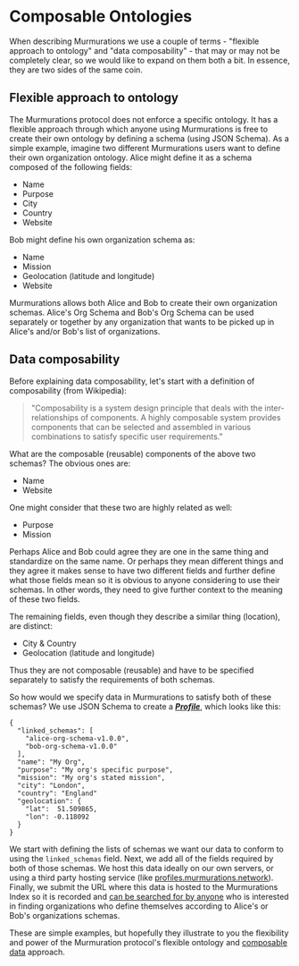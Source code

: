 # Composable Ontologies

When describing Murmurations we use a couple of terms - "flexible approach to ontology" and "data composability" - that may or may not be completely clear, so we would like to expand on them both a bit. In essence, they are two sides of the same coin.

## Flexible approach to ontology

The Murmurations protocol does not enforce a specific ontology. It has a flexible approach through which anyone using Murmurations is free to create their own ontology by defining a schema (using JSON Schema).  As a simple example, imagine two different Murmurations users want to define their own organization ontology. Alice might define it as a schema composed of the following fields:

-	Name
-	Purpose
-	City
-	Country
-	Website

Bob might define his own organization schema as:

-	Name
-	Mission
-	Geolocation (latitude and longitude)
-	Website

Murmurations allows both Alice and Bob to create their own organization schemas. Alice's Org Schema and Bob's Org Schema can be used separately or together by any organization that wants to be picked up in Alice's and/or Bob's list of organizations.

## Data composability

Before explaining data composability, let's start with a definition of composability (from Wikipedia):

> "Composability is a system design principle that deals with the inter-relationships of components. A highly composable system provides components that can be selected and assembled in various combinations to satisfy specific user requirements."

What are the composable (reusable) components of the above two schemas? The obvious ones are:

-	Name
-	Website

One might consider that these two are highly related as well:

-	Purpose
-	Mission

Perhaps Alice and Bob could agree they are one in the same thing and standardize on the same name. Or perhaps they mean different things and they agree it makes sense to have two different fields and further define what those fields mean so it is obvious to anyone considering to use their schemas. In other words, they need to give further context to the meaning of these two fields.

The remaining fields, even though they describe a similar thing (location), are distinct:

-	City & Country
-	Geolocation (latitude and longitude)

Thus they are not composable (reusable) and have to be specified separately to satisfy the requirements of both schemas.

So how would we specify data in Murmurations to satisfy both of these schemas? We use JSON Schema to create a [_**Profile**_](/about/common-terms.html#profile), which looks like this:

```
{
  "linked_schemas": [
    "alice-org-schema-v1.0.0",
    "bob-org-schema-v1.0.0"
  ],
  "name": "My Org",
  "purpose": "My org's specific purpose",
  "mission": "My org's stated mission",
  "city": "London",
  "country": "England"
  "geolocation": {
    "lat":  51.509865,
    "lon": -0.118092
  }
}
```

We start with defining the lists of schemas we want our data to conform to using the `linked_schemas` field. Next, we add all of the fields required by both of those schemas. We host this data ideally on our own servers, or using a third party hosting service (like [profiles.murmurations.network](https://profiles.murmurations.network)). Finally, we submit the URL where this data is hosted to the Murmurations Index so it is recorded and [can be searched for by anyone](https://profiles.murmurations.network/get-nodes?schema=organizations_schema-v1.0.0) who is interested in finding organizations who define themselves according to Alice's or Bob's organizations schemas.

These are simple examples, but hopefully they illustrate to you the flexibility and power of the Murmuration protocol's flexible ontology and [composable data](https://dazuck.substack.com/p/data-composability-what-it-is-why) approach.
